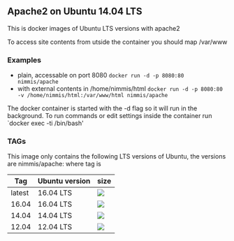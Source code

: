 ## Apache2 on Ubuntu 14.04 LTS

This is docker images of Ubuntu LTS versions with apache2

To access site contents from utside the container you should map /var/www

### Examples

- plain, accessable on port 8080 `docker run -d -p 8080:80 nimmis/apache`
- with external contents in /home/nimmis/html `docker run -d -p 8080:80 -v /home/nimmis/html:/var/www/html nimmis/apache`

The docker container is started with the -d flag so it will run in the background. To run commands or edit settings inside
the container run `docker exec -ti <container id> /bin/bash'

### TAGs

This image only contains the following LTS versions of Ubuntu, the versions are
nimmis/apache:<tag> where tag is

| Tag    | Ubuntu version | size |
| ------ | -------------- | ---- |
| latest |  16.04 LTS     | [![](https://badge.imagelayers.io/nimmis/apache:latest.svg)](https://imagelayers.io/?images=nimmis/apache:latest) | 
| 16.04  |  16.04 LTS     | [![](https://badge.imagelayers.io/nimmis/apache:16.04.svg)](https://imagelayers.io/?images=nimmis/apache:16.04) |
| 14.04  |  14.04 LTS     | [![](https://badge.imagelayers.io/nimmis/apache:14.04.svg)](https://imagelayers.io/?images=nimmis/apache:14.04) |
| 12.04  |  12.04 LTS     | [![](https://badge.imagelayers.io/nimmis/apache:12.04.svg)](https://imagelayers.io/?images=nimmis/apache:12.04) |
